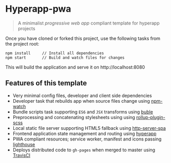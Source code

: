 # Hyperapp-pwa
> A minimalist _progressive web app_ compliant template for hyperapp projects

Once you have cloned or forked this project, use the following tasks from the project root:

```
npm install     // Install all dependencies
npm start       // Build and watch files for changes
```

This will build the application and serve it on http://localhost:8080

## Features of this template

- Very minimal config files, developer and client side dependencies
- Developer task that rebuilds app when source files change using [npm-watch](https://www.npmjs.com/package/npm-watch)
- Bundle scripts task supporting `ES6` and `JSX` transforms using [buble](https://www.npmjs.com/package/buble)
- Preprocessing and concatenating stylesheets using using [rollup-plugin-scss](https://www.npmjs.com/package/rollup-plugin-scss)
- Local static file server supporting HTML5 fallback using [http-server-spa](https://www.npmjs.com/package/http-server-spa)
- Frontend application state management and routing using [hyperapp](https://www.npmjs.com/package/hyperapp)
- PWA compliant resources; service worker, manifest and icons passing [lighthouse](https://github.com/GoogleChrome/lighthouse)
- Deploys distributed code to `gh-pages` when merged to master using [TravisCI](https://travis-ci.org/)
